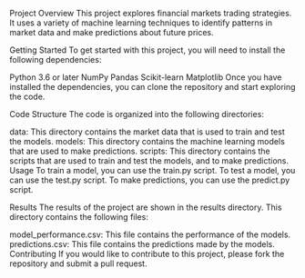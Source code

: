 Project Overview
This project explores financial markets trading strategies. It uses a variety of machine learning techniques to identify patterns in market data and make predictions about future prices.

Getting Started
To get started with this project, you will need to install the following dependencies:

Python 3.6 or later
NumPy
Pandas
Scikit-learn
Matplotlib
Once you have installed the dependencies, you can clone the repository and start exploring the code.

Code Structure
The code is organized into the following directories:

data: This directory contains the market data that is used to train and test the models.
models: This directory contains the machine learning models that are used to make predictions.
scripts: This directory contains the scripts that are used to train and test the models, and to make predictions.
Usage
To train a model, you can use the train.py script. To test a model, you can use the test.py script. To make predictions, you can use the predict.py script.

Results
The results of the project are shown in the results directory. This directory contains the following files:

model_performance.csv: This file contains the performance of the models.
predictions.csv: This file contains the predictions made by the models.
Contributing
If you would like to contribute to this project, please fork the repository and submit a pull request.
